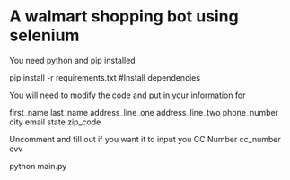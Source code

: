 # A walmart shopping bot using selenium
You need python and pip installed

pip install -r requirements.txt #Install dependencies

You will need to modify the code and put in your information for

first_name
last_name
address_line_one
address_line_two
phone_number
city
email
state
zip_code

Uncomment and fill out if you want it to input you CC Number
cc_number
cvv

python main.py
